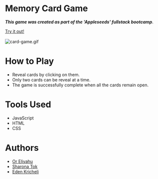 # Memory Card Game

***This game was created as part of the 'Appleseeds' fullstack bootcamp***.

[Try it out!](https://teal-hamster-e88bb6.netlify.app/)
<br> <br>
![card-game.gif](https://media.giphy.com/media/pc7iKw2AgjgCVr31iu/giphy.gif)

# How to Play
- Reveal cards by clicking on them.
- Only two cards can be reveal at a time.
- The game is successfully complete when all the cards remain open.

# Tools Used
- JavaScript
- HTML
- CSS

# Authors 
- [Or Eliyahu](https://github.com/OrEliyahu43)
- [Sharona Tok](https://github.com/sharonatok)
- [Eden Kricheli](https://github.com/Kricheli)
